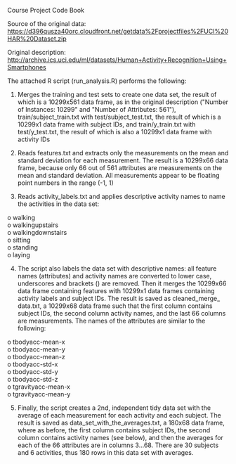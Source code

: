 Course Project Code Book

Source of the original data: https://d396qusza40orc.cloudfront.net/getdata%2Fprojectfiles%2FUCI%20HAR%20Dataset.zip

Original description: http://archive.ics.uci.edu/ml/datasets/Human+Activity+Recognition+Using+Smartphones

The attached R script (run_analysis.R) performs the following:

1.	Merges the training and test sets to create one data set, the result of which is a 10299x561 data frame, as in the original description ("Number of Instances: 10299" and "Number of Attributes: 561"), train/subject_train.txt with test/subject_test.txt, the result of which is a 10299x1 data frame with subject IDs, and train/y_train.txt with test/y_test.txt, the result of which is also a 10299x1 data frame with activity IDs

2.	Reads features.txt and extracts only the measurements on the mean and standard deviation for each measurement. The result is a 10299x66 data frame, because only 66 out of 561 attributes are measurements on the mean and standard deviation. All measurements appear to be floating point numbers in the range (-1, 1)

3.	Reads activity_labels.txt and applies descriptive activity names to name the activities in the data set:

o	walking  
o	walkingupstairs  
o	walkingdownstairs  
o	sitting  
o	standing  
o	laying 

4.	The script also labels the data set with descriptive names: all feature names (attributes) and activity names are converted to lower case, underscores and brackets () are removed. Then it merges the 10299x66 data frame containing features with 10299x1 data frames containing activity labels and subject IDs. The result is saved as cleaned_merge_ data.txt, a 10299x68 data frame such that the first column contains subject IDs, the second column activity names, and the last 66 columns are measurements. The names of the attributes are similar to the following:

o	tbodyacc-mean-x   
o	tbodyacc-mean-y   
o	tbodyacc-mean-z   
o	tbodyacc-std-x   
o	tbodyacc-std-y   
o	tbodyacc-std-z   
o	tgravityacc-mean-x   
o	tgravityacc-mean-y 

5.	Finally, the script creates a 2nd, independent tidy data set with the average of each measurement for each activity and each subject. The result is saved as data_set_with_the_averages.txt, a 180x68 data frame, where as before, the first column contains subject IDs, the second column contains activity names (see below), and then the averages for each of the 66 attributes are in columns 3...68. There are 30 subjects and 6 activities, thus 180 rows in this data set with averages.

